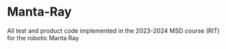 # Manta-Ray
All test and product code implemented in the 2023-2024 MSD course (RIT) for the robotic Manta Ray 
